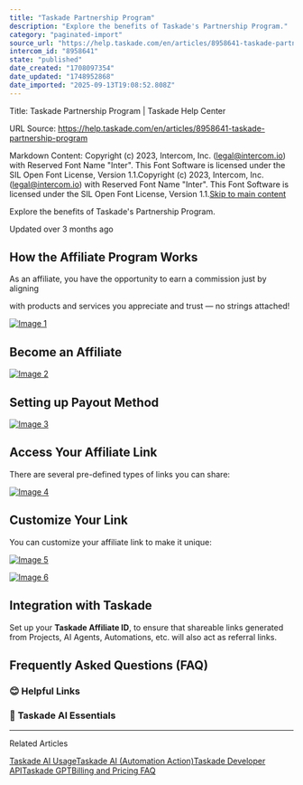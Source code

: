 ```yaml
---
title: "Taskade Partnership Program"
description: "Explore the benefits of Taskade's Partnership Program."
category: "paginated-import"
source_url: "https://help.taskade.com/en/articles/8958641-taskade-partnership-program"
intercom_id: "8958641"
state: "published"
date_created: "1708097354"
date_updated: "1748952868"
date_imported: "2025-09-13T19:08:52.808Z"
---
```


Title: Taskade Partnership Program | Taskade Help Center

URL Source: https://help.taskade.com/en/articles/8958641-taskade-partnership-program

Markdown Content:
Copyright (c) 2023, Intercom, Inc. (legal@intercom.io) with Reserved Font Name "Inter". This Font Software is licensed under the SIL Open Font License, Version 1.1.Copyright (c) 2023, Intercom, Inc. (legal@intercom.io) with Reserved Font Name "Inter". This Font Software is licensed under the SIL Open Font License, Version 1.1.[Skip to main content](https://help.taskade.com/en/articles/8958641-taskade-partnership-program#main-content)

Explore the benefits of Taskade's Partnership Program.

Updated over 3 months ago

**How the Affiliate Program Works**
-----------------------------------

As an affiliate, you have the opportunity to earn a commission just by aligning

with products and services you appreciate and trust — no strings attached!

[![Image 1](https://downloads.intercomcdn.com/i/o/plyqw4hf/1523043916/19a92656ea024d707a4cae34982b/TPP1.png?expires=1757792700&signature=5bb1ca6b33e03bca1e89bd5602fbb3f841c76bd5ca33408f4b693991a54e96fc&req=dSUlFcl6noheX%2FMW1HO4zfVClZgJtAJDkSAT8yFiW3X8x7u4l4Xcivss%2FNvw%0A0ztblJiudXdZIyEsmBQ%3D%0A)](https://downloads.intercomcdn.com/i/o/plyqw4hf/1523043916/19a92656ea024d707a4cae34982b/TPP1.png?expires=1757792700&signature=5bb1ca6b33e03bca1e89bd5602fbb3f841c76bd5ca33408f4b693991a54e96fc&req=dSUlFcl6noheX%2FMW1HO4zfVClZgJtAJDkSAT8yFiW3X8x7u4l4Xcivss%2FNvw%0A0ztblJiudXdZIyEsmBQ%3D%0A)

**Become an Affiliate**
-----------------------

[![Image 2](https://downloads.intercomcdn.com/i/o/plyqw4hf/1523045090/758c920b601ebbcf25dd4f4c53a5/TPP2.png?expires=1757792700&signature=803d203df1f8805d2870e99b4e8a0f07cff1e6da73b3447627fd043545d06cef&req=dSUlFcl6mIFWWfMW1HO4zRZc1gJfZQKLnsATgeNIlL00RWyElPfArX5CZ0wi%0A%2FVc0K0J8R8SMbo%2BJ6ZA%3D%0A)](https://downloads.intercomcdn.com/i/o/plyqw4hf/1523045090/758c920b601ebbcf25dd4f4c53a5/TPP2.png?expires=1757792700&signature=803d203df1f8805d2870e99b4e8a0f07cff1e6da73b3447627fd043545d06cef&req=dSUlFcl6mIFWWfMW1HO4zRZc1gJfZQKLnsATgeNIlL00RWyElPfArX5CZ0wi%0A%2FVc0K0J8R8SMbo%2BJ6ZA%3D%0A)

**Setting up Payout Method**
----------------------------

[![Image 3](https://downloads.intercomcdn.com/i/o/plyqw4hf/1523045897/68d463f6926fd8836d399a8a9353/TPP3.png?expires=1757792700&signature=6b0058c07808faf70a797c47c3c9646b34d99ba4e316ebeaf6c797361fa0d3c3&req=dSUlFcl6mIlWXvMW1HO4zeSJpwJNHt2J7D%2BQkQYWcANRya1LYlNSyHZESbUf%0AyIuN4mZhfByE0bBaPtY%3D%0A)](https://downloads.intercomcdn.com/i/o/plyqw4hf/1523045897/68d463f6926fd8836d399a8a9353/TPP3.png?expires=1757792700&signature=6b0058c07808faf70a797c47c3c9646b34d99ba4e316ebeaf6c797361fa0d3c3&req=dSUlFcl6mIlWXvMW1HO4zeSJpwJNHt2J7D%2BQkQYWcANRya1LYlNSyHZESbUf%0AyIuN4mZhfByE0bBaPtY%3D%0A)

**Access Your Affiliate Link**
------------------------------

There are several pre-defined types of links you can share:

[![Image 4](https://downloads.intercomcdn.com/i/o/plyqw4hf/1523046615/abd0f34a879c15557928a70f7014/TPP4.png?expires=1757792700&signature=1f98f364982c6600f6c75a908664b485cc91a9e8dd1bc1878acbd144ac68749e&req=dSUlFcl6m4deXPMW1HO4zURP1F8pq5%2Bu2U3nmski1HxZuvYBgj9MK2Wriy6N%0AMO%2FR67zm4DnNkFstf0E%3D%0A)](https://downloads.intercomcdn.com/i/o/plyqw4hf/1523046615/abd0f34a879c15557928a70f7014/TPP4.png?expires=1757792700&signature=1f98f364982c6600f6c75a908664b485cc91a9e8dd1bc1878acbd144ac68749e&req=dSUlFcl6m4deXPMW1HO4zURP1F8pq5%2Bu2U3nmski1HxZuvYBgj9MK2Wriy6N%0AMO%2FR67zm4DnNkFstf0E%3D%0A)

**Customize Your Link**
-----------------------

You can customize your affiliate link to make it unique:

[![Image 5](https://downloads.intercomcdn.com/i/o/plyqw4hf/1523047402/0e0c22cd81134ffb4222cb4d29f0/TPP5.png?expires=1757792700&signature=2d607a399bb8e81a811371b60406239191d877ddba14d32a9c94e3a43f55b283&req=dSUlFcl6moVfW%2FMW1HO4zVqVwuTuu9zC8td8rhaTQkREso%2FyS%2B6EFSqstfAb%0Aa4cxXZ48KDefEJwdggM%3D%0A)](https://downloads.intercomcdn.com/i/o/plyqw4hf/1523047402/0e0c22cd81134ffb4222cb4d29f0/TPP5.png?expires=1757792700&signature=2d607a399bb8e81a811371b60406239191d877ddba14d32a9c94e3a43f55b283&req=dSUlFcl6moVfW%2FMW1HO4zVqVwuTuu9zC8td8rhaTQkREso%2FyS%2B6EFSqstfAb%0Aa4cxXZ48KDefEJwdggM%3D%0A)

[![Image 6](https://downloads.intercomcdn.com/i/o/plyqw4hf/1523047433/2250d9aad4b2bb67352f79ff706c/TPP6.png?expires=1757792700&signature=a4078ec6fc22a3ddecaf266d73cd23666e058ab2588295e6564459cc66159c17&req=dSUlFcl6moVcWvMW1HO4zfQqS86IPyKA0Cuxt%2FxvFtpAnvYTT7DW1DjU4gx2%0AFpdLMSCv2HwkXMQMKXs%3D%0A)](https://downloads.intercomcdn.com/i/o/plyqw4hf/1523047433/2250d9aad4b2bb67352f79ff706c/TPP6.png?expires=1757792700&signature=a4078ec6fc22a3ddecaf266d73cd23666e058ab2588295e6564459cc66159c17&req=dSUlFcl6moVcWvMW1HO4zfQqS86IPyKA0Cuxt%2FxvFtpAnvYTT7DW1DjU4gx2%0AFpdLMSCv2HwkXMQMKXs%3D%0A)

**Integration with Taskade**
----------------------------

Set up your **Taskade Affiliate ID**, to ensure that shareable links generated from Projects, AI Agents, Automations, etc. will also act as referral links.

**Frequently Asked Questions (FAQ)**
------------------------------------

### **😊 Helpful Links**

### 🤖 **Taskade AI Essentials**

* * *

Related Articles

[Taskade AI Usage](https://help.taskade.com/en/articles/8958455-taskade-ai-usage)[Taskade AI (Automation Action)](https://help.taskade.com/en/articles/8958472-taskade-ai-automation-action)[Taskade Developer API](https://help.taskade.com/en/articles/8958531-taskade-developer-api)[Taskade GPT](https://help.taskade.com/en/articles/8958541-taskade-gpt)[Billing and Pricing FAQ](https://help.taskade.com/en/articles/8958631-billing-and-pricing-faq)
